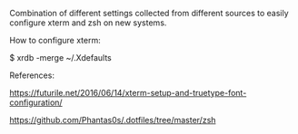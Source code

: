 Combination of different settings collected from different sources to easily configure xterm and zsh on new systems.

How to configure xterm:

$ xrdb -merge ~/.Xdefaults

References:

https://futurile.net/2016/06/14/xterm-setup-and-truetype-font-configuration/

https://github.com/Phantas0s/.dotfiles/tree/master/zsh

